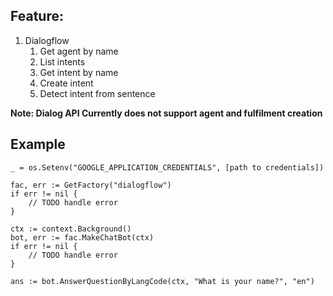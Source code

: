 ## Feature:

1. Dialogflow 
    1. Get agent by name
    2. List intents
    3. Get intent by name
    4. Create intent
    5. Detect intent from sentence

<strong>Note: Dialog API Currently does not support agent and fulfilment creation</strong>

## Example

```
_ = os.Setenv("GOOGLE_APPLICATION_CREDENTIALS", [path to credentials])

fac, err := GetFactory("dialogflow")
if err != nil {
    // TODO handle error
}

ctx := context.Background()
bot, err := fac.MakeChatBot(ctx)
if err != nil {
    // TODO handle error
}

ans := bot.AnswerQuestionByLangCode(ctx, "What is your name?", "en")
```